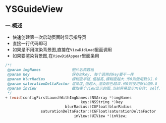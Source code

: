 # YSGuideView
### 一.概述
* 快速创建第一次启动页面时显示指导页
* 直接一行代码即可
* 如果是不用渲染背景图,直接在`ViewDidLoad`里面调用
* 如果要渲染背景图,在`ViewDidAppear`里面条用

```ObjectiveC
/*!
 @param imgNames              图片名称数组
 @param key                   保存的key, 每个调用的key要不一样
 @param blurRadius            模糊度半径,值越高,模糊度越大.传0则使用默认1.0
 @param saturationDeltaFactor 渲染度,值越大,渲染颜色越深.传0则使用默认值0.8
 @param inView                截取哪个view显示的图,当前屏幕显示内容传: self.view ; 如果直接用图片、不用背景图,则传nil.
 */
+ (void)configFirstLaunchWithImgNames:(NSArray *)imgNames
                                  key:(NSString *)key
                           blurRadius:(CGFloat)blurRadius
                saturationDeltaFactor:(CGFloat)saturationDeltaFactor
                               inView:(UIView *)inView;
```